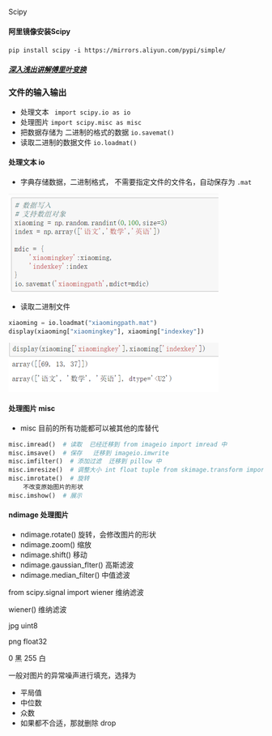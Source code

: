Scipy



#### 阿里镜像安装Scipy

`pip install scipy -i https://mirrors.aliyun.com/pypi/simple/`



##### [深入浅出讲解傅里叶变换](https://www.cnblogs.com/h2zZhou/p/8405717.html)



### 文件的输入输出

-  处理文本 ` import scipy.io as io`
-  处理图片  `import scipy.misc as misc`
-  把数据存储为 二进制的格式的数据 `io.savemat()`
-  读取二进制的数据文件  `io.loadmat()`



#### 处理文本 io

-   字典存储数据，二进制格式， 不需要指定文件的文件名，自动保存为 `.mat`

![53179109612](assets/1531791096128.png)

-   读取二进制文件

```python
xiaoming = io.loadmat("xiaomingpath.mat")
display(xiaoming["xiaomingkey"], xiaoming["indexkey"])
```

![53179132036](assets/1531791320360.png)

#### 处理图片 misc

-   misc 目前的所有功能都可以被其他的库替代

```python
misc.imread()  # 读取  已经迁移到 from imageio import imread 中
misc.imsave()  # 保存   迁移到 imageio.imwrite
misc.imfilter()  # 添加过滤  迁移到 pillow 中
misc.imresize()  # 调整大小 int float tuple from skimage.transform import resize
misc.imrotate()  # 旋转
    不改变原始图片的形状
misc.imshow()  # 展示
```



#### ndimage 处理图片

-   ndimage.rotate()  旋转，会修改图片的形状
-   ndimage.zoom()  缩放
-   ndimage.shift()  移动
-   ndimage.gaussian_flter()  高斯滤波
-   ndimage.median_filter()  中值滤波



from scipy.signal import wiener   维纳滤波

wiener()  维纳滤波



jpg  uint8

png  float32

0 黑  255 白



一般对图片的异常噪声进行填充，选择为

-   平局值  
-   中位数  
-   众数  
-   如果都不合适，那就删除 drop




